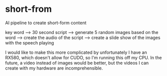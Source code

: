 # short-from
AI pipeline to create short-form content

key word --> 30 second script --> generate 5 random images based on the word --> create the audio of the script --> create a slide show of the images with the speech playing

I would like to make this more complicated by unfortunately I have an RX580, which doesn't allow for CUDO, so I'm running this off my CPU.
In the future, a video instead of images would be better, but the videos I can create with my hardware are incomprehensible. 
